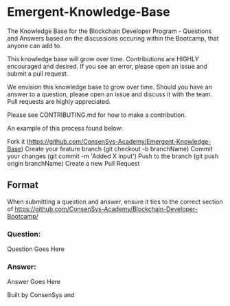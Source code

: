 # Emergent-Knowledge-Base
The Knowledge Base for the Blockchain Developer Program - Questions and Answers based on the discussions occuring within the Bootcamp, that anyone can add to.

This knowledge base will grow over time. Contributions are HIGHLY encouraged and desired. If you see an error, please open an issue and submit a pull request.

We envision this knowledge base to grow over time. Should you have an answer to a question, please open an issue and discuss it with the team. Pull requests are highly appreciated.

Please see CONTRIBUTING.md for how to make a contribution.

An example of this process found below:

Fork it (https://github.com/ConsenSys-Academy/Emergent-Knowledge-Base)
Create your feature branch (git checkout -b branchName)
Commit your changes (git commit -m 'Added X input')
Push to the branch (git push origin branchName)
Create a new Pull Request


## Format
When submitting a question and answer, ensure it ties to the correct section of https://github.com/ConsenSys-Academy/Blockchain-Developer-Bootcamp/

### Question:
Question Goes Here

### Answer:
Answer Goes Here

Built by ConsenSys and
